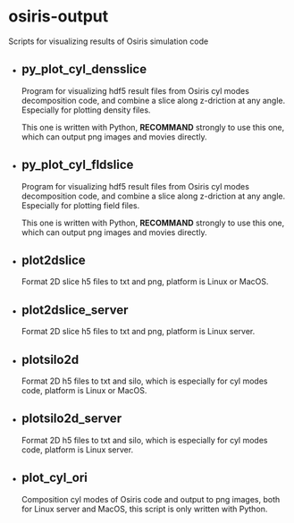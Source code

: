 # osiris-output
Scripts for visualizing results of Osiris simulation code

- ## py_plot_cyl_densslice
     Program for visualizing hdf5 result files from Osiris cyl modes decomposition code, and combine a slice along z-driction at any angle. Especially for plotting density files. 
     
     This one is written with Python, **RECOMMAND** strongly to use this one, which can output png images and movies directly.
     
- ## py_plot_cyl_fldslice
     Program for visualizing hdf5 result files from Osiris cyl modes decomposition code, and combine a slice along z-driction at any angle. Especially for plotting field files. 
     
     This one is written with Python, **RECOMMAND** strongly to use this one, which can output png images and movies directly.

- ## plot2dslice
     Format 2D slice h5 files to txt and png, platform is Linux or MacOS.

- ## plot2dslice_server
     Format 2D slice h5 files to txt and png, platform is Linux server.

- ## plotsilo2d
     Format 2D h5 files to txt and silo, which is especially for cyl modes code, platform is Linux or MacOS.

- ## plotsilo2d_server
     Format 2D h5 files to txt and silo, which is especially for cyl modes code, platform is Linux server.
     
- ## plot_cyl_ori
     Composition cyl modes of Osiris code and output to png images, both for Linux server and MacOS, this script is only written with Python.
